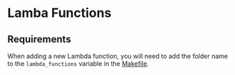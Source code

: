 # Lamba Functions

## Requirements
When adding a new Lambda function, you will need to add the folder name to the
`lambda_functions` variable in the [Makefile](./Makefile).